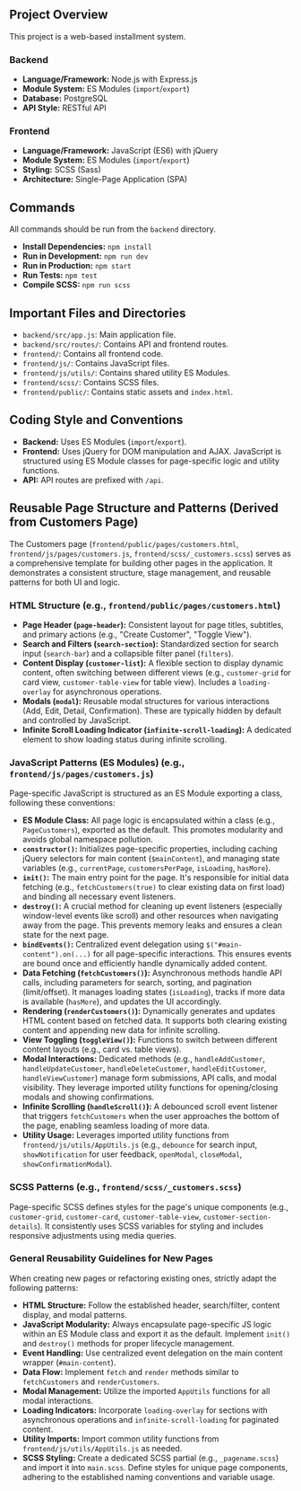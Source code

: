 ## Project Overview

This project is a web-based installment system.

### Backend

*   **Language/Framework:** Node.js with Express.js
*   **Module System:** ES Modules (`import`/`export`)
*   **Database:** PostgreSQL
*   **API Style:** RESTful API

### Frontend

*   **Language/Framework:** JavaScript (ES6) with jQuery
*   **Module System:** ES Modules (`import`/`export`)
*   **Styling:** SCSS (Sass)
*   **Architecture:** Single-Page Application (SPA)

## Commands

All commands should be run from the `backend` directory.

*   **Install Dependencies:** `npm install`
*   **Run in Development:** `npm run dev`
*   **Run in Production:** `npm start`
*   **Run Tests:** `npm test`
*   **Compile SCSS:** `npm run scss`

## Important Files and Directories

*   `backend/src/app.js`: Main application file.
*   `backend/src/routes/`: Contains API and frontend routes.
*   `frontend/`: Contains all frontend code.
*   `frontend/js/`: Contains JavaScript files.
*   `frontend/js/utils/`: Contains shared utility ES Modules.
*   `frontend/scss/`: Contains SCSS files.
*   `frontend/public/`: Contains static assets and `index.html`.

## Coding Style and Conventions

*   **Backend:** Uses ES Modules (`import`/`export`).
*   **Frontend:** Uses jQuery for DOM manipulation and AJAX. JavaScript is structured using ES Module classes for page-specific logic and utility functions.
*   **API:** API routes are prefixed with `/api`.

## Reusable Page Structure and Patterns (Derived from Customers Page)

The Customers page (`frontend/public/pages/customers.html`, `frontend/js/pages/customers.js`, `frontend/scss/_customers.scss`) serves as a comprehensive template for building other pages in the application. It demonstrates a consistent structure, stage management, and reusable patterns for both UI and logic.

### HTML Structure (e.g., `frontend/public/pages/customers.html`)
*   **Page Header (`page-header`):** Consistent layout for page titles, subtitles, and primary actions (e.g., "Create Customer", "Toggle View").
*   **Search and Filters (`search-section`):** Standardized section for search input (`search-bar`) and a collapsible filter panel (`filters`).
*   **Content Display (`customer-list`):** A flexible section to display dynamic content, often switching between different views (e.g., `customer-grid` for card view, `customer-table-view` for table view). Includes a `loading-overlay` for asynchronous operations.
*   **Modals (`modal`):** Reusable modal structures for various interactions (Add, Edit, Detail, Confirmation). These are typically hidden by default and controlled by JavaScript.
*   **Infinite Scroll Loading Indicator (`infinite-scroll-loading`):** A dedicated element to show loading status during infinite scrolling.

### JavaScript Patterns (ES Modules) (e.g., `frontend/js/pages/customers.js`)
Page-specific JavaScript is structured as an ES Module exporting a class, following these conventions:
*   **ES Module Class:** All page logic is encapsulated within a class (e.g., `PageCustomers`), exported as the default. This promotes modularity and avoids global namespace pollution.
*   **`constructor()`:** Initializes page-specific properties, including caching jQuery selectors for main content (`$mainContent`), and managing state variables (e.g., `currentPage`, `customersPerPage`, `isLoading`, `hasMore`).
*   **`init()`:** The main entry point for the page. It's responsible for initial data fetching (e.g., `fetchCustomers(true)` to clear existing data on first load) and binding all necessary event listeners.
*   **`destroy()`:** A crucial method for cleaning up event listeners (especially window-level events like scroll) and other resources when navigating away from the page. This prevents memory leaks and ensures a clean state for the next page.
*   **`bindEvents()`:** Centralized event delegation using `$("#main-content").on(...)` for all page-specific interactions. This ensures events are bound once and efficiently handle dynamically added content.
*   **Data Fetching (`fetchCustomers()`):** Asynchronous methods handle API calls, including parameters for search, sorting, and pagination (limit/offset). It manages loading states (`isLoading`), tracks if more data is available (`hasMore`), and updates the UI accordingly.
*   **Rendering (`renderCustomers()`):** Dynamically generates and updates HTML content based on fetched data. It supports both clearing existing content and appending new data for infinite scrolling.
*   **View Toggling (`toggleView()`):** Functions to switch between different content layouts (e.g., card vs. table views).
*   **Modal Interactions:** Dedicated methods (e.g., `handleAddCustomer`, `handleUpdateCustomer`, `handleDeleteCustomer`, `handleEditCustomer`, `handleViewCustomer`) manage form submissions, API calls, and modal visibility. They leverage imported utility functions for opening/closing modals and showing confirmations.
*   **Infinite Scrolling (`handleScroll()`):** A debounced scroll event listener that triggers `fetchCustomers` when the user approaches the bottom of the page, enabling seamless loading of more data.
*   **Utility Usage:** Leverages imported utility functions from `frontend/js/utils/AppUtils.js` (e.g., `debounce` for search input, `showNotification` for user feedback, `openModal`, `closeModal`, `showConfirmationModal`).

### SCSS Patterns (e.g., `frontend/scss/_customers.scss`)
Page-specific SCSS defines styles for the page's unique components (e.g., `customer-grid`, `customer-card`, `customer-table-view`, `customer-section-details`). It consistently uses SCSS variables for styling and includes responsive adjustments using media queries.

### General Reusability Guidelines for New Pages
When creating new pages or refactoring existing ones, strictly adapt the following patterns:
*   **HTML Structure:** Follow the established header, search/filter, content display, and modal patterns.
*   **JavaScript Modularity:** Always encapsulate page-specific JS logic within an ES Module class and export it as the default. Implement `init()` and `destroy()` methods for proper lifecycle management.
*   **Event Handling:** Use centralized event delegation on the main content wrapper (`#main-content`).
*   **Data Flow:** Implement `fetch` and `render` methods similar to `fetchCustomers` and `renderCustomers`.
*   **Modal Management:** Utilize the imported `AppUtils` functions for all modal interactions.
*   **Loading Indicators:** Incorporate `loading-overlay` for sections with asynchronous operations and `infinite-scroll-loading` for paginated content.
*   **Utility Imports:** Import common utility functions from `frontend/js/utils/AppUtils.js` as needed.
*   **SCSS Styling:** Create a dedicated SCSS partial (e.g., `_pagename.scss`) and import it into `main.scss`. Define styles for unique page components, adhering to the established naming conventions and variable usage.